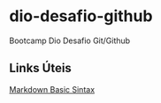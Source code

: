 # dio-desafio-github
Bootcamp Dio Desafio Git/Github

## Links Úteis
[Markdown Basic Sintax](https://www.markdownguide.org/basic-syntax/)
